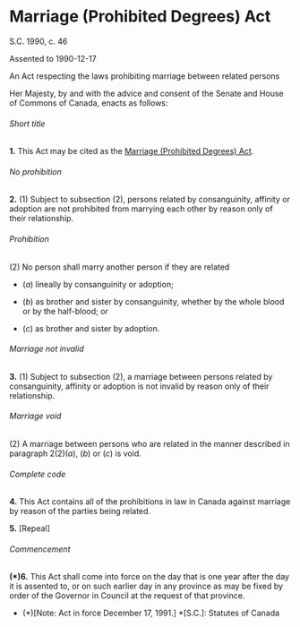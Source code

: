 # Marriage (Prohibited Degrees) Act

S.C. 1990, c. 46

Assented to 1990-12-17

An Act respecting the laws prohibiting marriage between related persons

Her Majesty, by and with the advice and consent of the Senate and House of Commons of Canada, enacts as follows:

###### Short title

**1.** This Act may be cited as the [Marriage (Prohibited Degrees) Act](/canada/eng/acts/M/M-2.1.md).

###### No prohibition

**2.** (1) Subject to subsection (2), persons related by consanguinity, affinity or adoption are not prohibited from marrying each other by reason only of their relationship.

###### Prohibition

(2) No person shall marry another person if they are related

  * (_a_) lineally by consanguinity or adoption;

  * (_b_) as brother and sister by consanguinity, whether by the whole blood or by the half-blood; or

  * (_c_) as brother and sister by adoption.

###### Marriage not invalid

**3.** (1) Subject to subsection (2), a marriage between persons related by consanguinity, affinity or adoption is not invalid by reason only of their relationship.

###### Marriage void

(2) A marriage between persons who are related in the manner described in paragraph 2(2)(_a_), (_b_) or (_c_) is void.

###### Complete code

**4.** This Act contains all of the prohibitions in law in Canada against marriage by reason of the parties being related.

**5.** [Repeal]

###### Commencement

**(*)6.** This Act shall come into force on the day that is one year after the day it is assented to, or on such earlier day in any province as may be fixed by order of the Governor in Council at the request of that province.

  * (*)[Note: Act in force December 17, 1991.]
  *[S.C.]: Statutes of Canada
